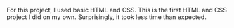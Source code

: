 For this project, I used basic HTML and CSS. This is the first HTML and CSS project I did on my own. Surprisingly, it took less time than expected. 